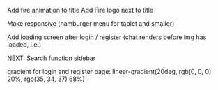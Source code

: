 Add fire animation to title
Add Fire logo next to title

Make responsive (hamburger menu for tablet and smaller)

Add loading screen after login / register (chat renders before img has loaded, i.e.)

NEXT: Search function sidebar

gradient for login and register page: linear-gradient(20deg, rgb(0, 0, 0) 20%, rgb(35, 34, 37) 68%)
